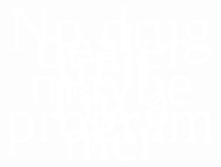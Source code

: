 <div class='backround'>
    <p class='backround-txt'>No drug dealer fren, maybe I'm a programmer</p>
</div>

<style>
* {
    margin: 0px;
    padding: 0px;
}    

.backround {
    backround-img: url(/back.png)
}

.backround-txt {
    color: rgb(255, 255, 255);
    font-family: 'Bebas Neue';
    font-size: 122px;
    font-weight: 400;
    line-height: 36px;
    letter-spacing: 0px;
    text-align: center;
}
</style>
